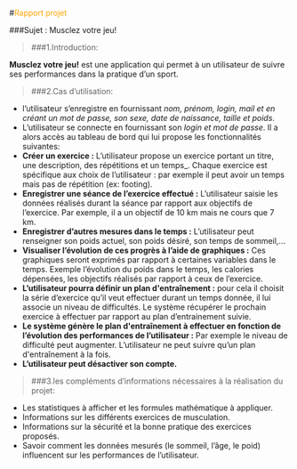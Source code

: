
#<span style="color:orange">Rapport projet</span>
 
 
###Sujet : Musclez votre jeu!

>###1.Introduction:

__Musclez votre jeu!__ est une application qui permet à un utilisateur de suivre ses performances dans la pratique d’un sport.


>###2.Cas d’utilisation:
   
* l’utilisateur s’enregistre en fournissant _nom, prénom, login, mail et en créant un mot de passe,  son sexe, date de naissance, taille et poids_.
* L’utilisateur se connecte en fournissant son _login et mot de passe_.
Il a alors accès au tableau de bord qui lui propose les fonctionnalités suivantes:
 * __Créer un exercice :__ L’utilisateur propose un exercice portant un titre, une description, des répétitions et un temps_. Chaque exercice est spécifique aux choix de l’utilisateur : par exemple il peut avoir un temps mais pas de répétition (ex: footing).
 * __Enregistrer une séance de l’exercice effectué :__ L’utilisateur saisie les données réalisés durant la séance par rapport aux objectifs de l’exercice. Par exemple, il a un objectif de 10 km mais ne cours que 7 km.
 * __Enregistrer d’autres mesures dans le temps :__ L’utilisateur peut renseigner son poids actuel, son poids désiré, son temps de sommeil,...
 * __Visualiser l’évolution de ces progrès à l’aide de graphiques :__ Ces graphiques seront exprimés par rapport à certaines variables dans le temps. Exemple l’évolution du poids dans le temps, les calories dépensées, les objectifs réalisés par rapport à ceux de l’exercice.
 * __L’utilisateur pourra définir un plan d'entraînement :__ pour cela il choisit la série d’exercice qu’il veut effectuer durant un temps donnée, il lui associe un niveau de difficultés.
Le système récupérer le prochain exercice à effectuer par rapport au plan d’entrainement suivie.
 * __Le système génère le plan d'entraînement à effectuer en fonction de l’évolution des performances de l’utilisateur :__ Par exemple le niveau de difficulté peut augmenter.
L’utilisateur ne peut suivre qu’un plan d'entraînement à la fois.
 * __L’utilisateur peut désactiver son compte.__


>###3.les compléments d’informations nécessaires à la réalisation du projet:

* Les statistiques à afficher et les formules mathématique à appliquer.
* Informations sur les différents exercices de musculation.
* Informations sur la sécurité et la bonne pratique des exercices proposés.
* Savoir comment les données mesurés (le sommeil, l’âge, le poid)  influencent sur les performances de l’utilisateur.







